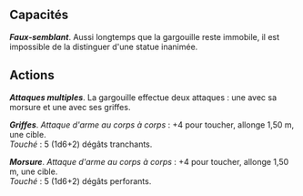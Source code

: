 ## Capacités
_**Faux-semblant**_. Aussi longtemps que la gargouille reste immobile, il est impossible de la distinguer d'une statue inanimée.

## Actions
_**Attaques multiples**_. La gargouille effectue deux attaques : une avec sa morsure et une avec ses griffes.

_**Griffes**_. _Attaque d'arme au corps à corps_ : +4 pour toucher, allonge 1,50 m, une cible.  
_Touché_ : 5 (1d6+2) dégâts tranchants.

_**Morsure**_. _Attaque d'arme au corps à corps_ : +4 pour toucher, allonge 1,50 m, une cible.  
_Touché_ : 5 (1d6+2) dégâts perforants.
